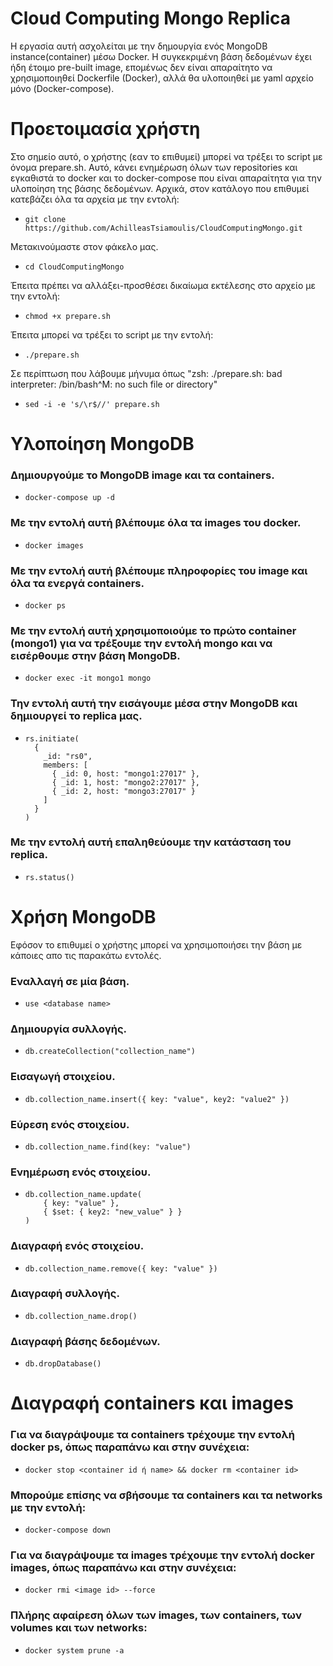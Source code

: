 # Cloud Computing Mongo Replica
Η εργασία αυτή ασχολείται με την δημουργία ενός MongoDB instance(container) μέσω Docker. Η συγκεκριμένη βάση δεδομένων έχει ήδη έτοιμο pre-built image, επομένως δεν είναι απαραίτητο να χρησιμοποιηθεί Dockerfile (Docker), αλλά θα υλοποιηθεί με yaml αρχείο μόνο (Docker-compose).  

# Προετοιμασία χρήστη

Στο σημείο αυτό, ο χρήστης (εαν το επιθυμεί) μπορεί να τρέξει το script με όνομα prepare.sh. Αυτό, κάνει ενημέρωση όλων των repositories και εγκαθιστά το docker και το docker-compose που είναι απαραίτητα για την υλοποίηση της βάσης δεδομένων.
Αρχικά, στον κατάλογο που επιθυμεί κατεβάζει όλα τα αρχεία με την εντολή:
-     git clone https://github.com/AchilleasTsiamoulis/CloudComputingMongo.git
Μετακινούμαστε στον φάκελο μας.
-     cd CloudComputingMongo
Έπειτα πρέπει να αλλάξει-προσθέσει δικαίωμα εκτέλεσης στο αρχείο με την εντολή:
-     chmod +x prepare.sh
Έπειτα μπορεί να τρέξει το script με την εντολή:
-     ./prepare.sh
Σε περίπτωση που λάβουμε μήνυμα όπως "zsh: ./prepare.sh: bad interpreter: /bin/bash^M: no such file or directory"
-     sed -i -e 's/\r$//' prepare.sh


# Υλοποίηση MongoDB  
### Δημιουργούμε το MongoDB image και τα containers. <br />
-     docker-compose up -d

### Με την εντολή αυτή βλέπουμε όλα τα images του docker. <br />
-     docker images

### Με την εντολή αυτή βλέπουμε πληροφορίες του image και όλα τα ενεργά containers. <br />
-     docker ps 

### Με την εντολή αυτή χρησιμοποιούμε το πρώτο container (mongo1) για να τρέξουμε την εντολή mongo και να εισέρθουμε στην βάση MongoDB. <br />
-     docker exec -it mongo1 mongo

### Την εντολή αυτή την εισάγουμε μέσα στην MongoDB και δημιουργεί το replica μας.
-     rs.initiate( 
        { 
          _id: "rs0", 
          members: [ 
            { _id: 0, host: "mongo1:27017" }, 
            { _id: 1, host: "mongo2:27017" }, 
            { _id: 2, host: "mongo3:27017" } 
          ] 
        } 
      ) 

### Με την εντολή αυτή επαληθεύουμε την κατάσταση του replica.
-     rs.status()


# Χρήση MongoDB
Εφόσον το επιθυμεί ο χρήστης μπορεί να χρησιμοποιήσει την βάση με κάποιες απο τις παρακάτω εντολές.

### Εναλλαγή σε μία βάση.
-     use <database name>
### Δημιουργία συλλογής.
-     db.createCollection("collection_name")
### Εισαγωγή στοιχείου.
-     db.collection_name.insert({ key: "value", key2: "value2" })
### Εύρεση ενός στοιχείου.
-     db.collection_name.find(key: "value")
### Ενημέρωση ενός στοιχείου.
-     db.collection_name.update(
          { key: "value" },          
          { $set: { key2: "new_value" } }  
      )
### Διαγραφή ενός στοιχείου.
-     db.collection_name.remove({ key: "value" })
### Διαγραφή συλλογής.
-     db.collection_name.drop()
### Διαγραφή βάσης δεδομένων.
-     db.dropDatabase()


# Διαγραφή containers και images
### Για να διαγράψουμε τα containers τρέχουμε την εντολή docker ps, όπως παραπάνω και στην συνέχεια:
-     docker stop <container id ή name> && docker rm <container id>
### Μπορούμε επίσης να σβήσουμε τα containers και τα networks με την εντολή:
-     docker-compose down
### Για να διαγράψουμε τα images τρέχουμε την εντολή docker images, όπως παραπάνω και στην συνέχεια:
-     docker rmi <image id> --force 
### Πλήρης αφαίρεση όλων των images, των containers, των volumes και των networks:
-     docker system prune -a 

















